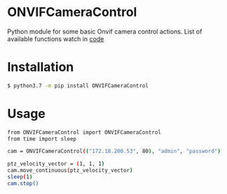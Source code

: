 # ONVIFCameraControl
Python module for some basic Onvif camera control actions. List of available functions watch in [code](github.com/MikhaelMIEM/ONVIFCameraControl/code/ONVIFCameraControl)
# Installation
```sh
$ python3.7 -m pip install ONVIFCameraControl
```
# Usage
```sh
from ONVIFCameraControl import ONVIFCameraControl
from time import sleep

cam = ONVIFCameraControl(("172.18.200.53", 80), "admin", "password")

ptz_velocity_vector = (1, 1, 1)
cam.move_continuous(ptz_velocity_vector)  
sleep(1)  
cam.stop()
```